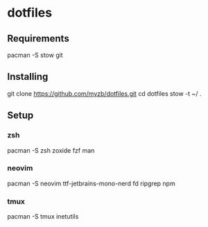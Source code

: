 # dotfiles

## Requirements
pacman -S stow git

## Installing
git clone https://github.com/myzb/dotfiles.git
cd dotfiles
stow -t ~/ . 

## Setup

### zsh
pacman -S zsh zoxide fzf man

### neovim
pacman -S neovim ttf-jetbrains-mono-nerd fd ripgrep npm

### tmux
pacman -S tmux inetutils
